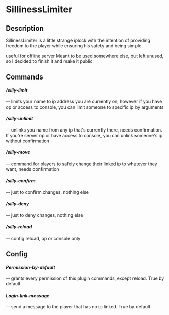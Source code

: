 # **SillinessLimiter**

## Description

SillinessLimiter is a little strange iplock with the intention of providing freedom to the player while ensuring his safety and being simple

useful for offline server
Meant to be used somewhere else, but left unused, so I decided to finish it and make it public

## Commands

#### _/silly-limit_ 
-- limits your name to ip address you are currently on, however if you have op or access to console, you can limit someone to specific ip by arguments

#### _/silly-unlimit_ 
-- unlinks you name from any ip that's currently there, needs confirmation. If you're server op or have access to console, you can unlink someone's ip without confirmation

#### _/silly-move_
-- command for players to safely change their linked ip to whatever they want, needs confirmation

#### _/silly-confirm_
-- just to confirm changes, nothing else

#### _/silly-deny_
-- just to deny changes, nothing else

#### _/silly-reload_
-- config reload, op or console only

## Config

#### _Permission-by-default_
-- grants every permission of this plugin commands, except reload. True by default

#### _Login-link-message_
-- send a message to the player that has no ip linked. True by default
